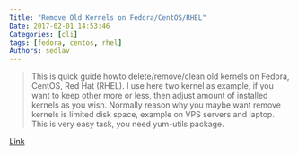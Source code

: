 ```yaml
---
Title: "Remove Old Kernels on Fedora/CentOS/RHEL"
Date: 2017-02-01 14:53:46
Categories: [cli]
tags: [fedora, centos, rhel]
Authors: sedlav
---
```


> This is quick guide howto delete/remove/clean old kernels on Fedora, CentOS, Red Hat (RHEL). I use here two kernel as example, if you want to keep other more or less, then adjust amount of installed kernels as you wish. Normally reason why you maybe want remove kernels is limited disk space, example on VPS servers and laptop. This is very easy task, you need yum-utils package.

[Link](https://www.if-not-true-then-false.com/2012/delete-remove-old-kernels-on-fedora-centos-red-hat-rhel/)
